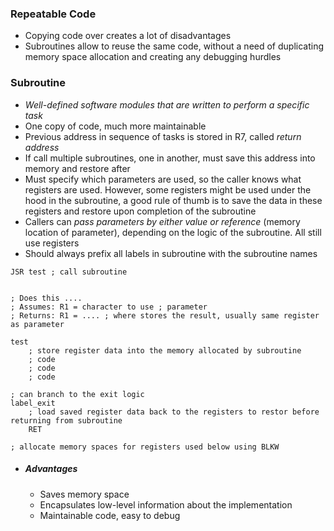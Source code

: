 ### Repeatable Code
- Copying code over creates a lot of disadvantages
- Subroutines allow to reuse the same code, without a need of duplicating memory space allocation and creating any debugging hurdles

### Subroutine
- *Well-defined software modules that are written to perform a specific task*
- One copy of code, much more maintainable
- Previous address in sequence of tasks is stored in R7, called *return address*
- If call multiple subroutines, one in another, must save this address into memory and restore after
- Must specify which parameters are used, so the caller knows what registers are used. However, some registers might be used under the hood in the subroutine, a good rule of thumb is to save the data in these registers and restore upon completion of the subroutine
- Callers can *pass parameters by either value or reference* (memory location of parameter), depending on the logic of the subroutine. All still use registers
- Should always prefix all labels in subroutine with the subroutine names
```
JSR test ; call subroutine


; Does this ....
; Assumes: R1 = character to use ; parameter 
; Returns: R1 = .... ; where stores the result, usually same register as parameter

test
	; store register data into the memory allocated by subroutine
	; code
	; code
	; code

; can branch to the exit logic 
label_exit
	; load saved register data back to the registers to restor before returning from subroutine
	RET

; allocate memory spaces for registers used below using BLKW
```
- ##### Advantages
	- Saves memory space
	- Encapsulates low-level information about the implementation
	- Maintainable code, easy to debug